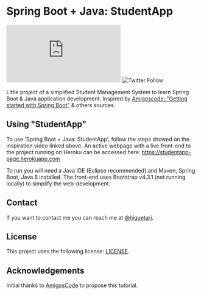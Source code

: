 # Spring Boot + Java: StudentApp

![GitHub contributors](https://img.shields.io/github/contributors/thiagojacinto/spring-boot-java-StudentApp/README-template.md)
![Twitter Follow](https://img.shields.io/twitter/follow/higuetari?style=social)

Little project of a simplified Student Management System to learn Spring Boot &amp; Java application development. Inspired by [Amigoscode: "Getting started with Spring Boot"](https://youtu.be/Ke7Tr4RgRTs) & others sources.

## Using "StudentApp"

To use 'Spring Boot + Java: StudentApp', follow the steps showed on the inspiration video linked above. An active webpage with a live front-end to the project running on Heroku can be accessed here: https://studentapp-page.herokuapp.com

To run you will need a Java IDE (Eclipse recommended) and Maven, Spring Boot, Java 8 installed. The front-end uses Bootstrap v4.3.1 (not running locally) to simplify the web-development.

## Contact 

If you want to contact me you can reach me at [@higuetari](https://twitter.com/higuetari).

## License 

This project uses the following license: [LICENSE](<link>).

## Acknowledgements

Initial thanks to [AmigosCode](https://github.com/amigoscode) to propose this tutorial. 
